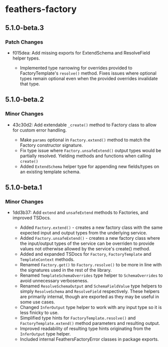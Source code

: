 # feathers-factory

## 5.1.0-beta.3

### Patch Changes

- f015dea: Add missing exports for ExtendSchema and ResolveField helper types.

  - Implemented type narrowing for overrides provided to FactoryTemplate's `resolve()` method. Fixes issues where
    optional types remain optional even when the provided overrides invalidate that type.

## 5.1.0-beta.2

### Minor Changes

- 43c30d2: Add extendable `_create()` method to Factory class to allow for custom error handling.

  - Make `params` optional in `Factory.extend()` method to match the Factory constructor signature.
  - Fix type issue where `Factory.unsafeExtend()` output types would be partially resolved. Yielding methods and functions when calling `create()`
  - Added `ExtendSchema` helper type for appending new fields/types on an existing template schema.

## 5.1.0-beta.1

### Minor Changes

- 1dd3b37: Add `extend` and `unsafeExtend` methods to Factories, and improved TSDocs.

  - Added `Factory.extend()` - creates a new factory class with the same expected input and output types from the underlying service.
  - Added `Factory.unsafeExtend()` - creates a new factory class where the input/output types of the service can be overriden to provide values not otherwise allowed by the service's create() method.
  - Added and expanded TSDocs for `Factory`, `FactoryTemplate` and `TemplateContext` methods.
  - Renamed `Factory.get()` to `Factory.resolve()` to be more in line with the signatures used in the rest of the library.
  - Renamed `TemplateSchemaOverrides` type helper to `SchemaOverrides` to avoid unnecessary verboseness.
  - Renamed `ResolveSchemaOutput` and `SchemaFieldValue` type helpers to simply `ResolveSchema` and `ResolveField` respectively. These helpers are primarily internal, though are exported as they may be useful in some use cases.
  - Changed `InferOutput` type helper to work with any input type so it is less finicky to use.
  - Simplified type hints for `FactoryTemplate.resolve()` and `FactoryTemplate.extend()` method parameters and resulting output.
  - Improved readability of resulting type hints originating from the `InferOutput` type helper.
  - Included internal FeathersFactoryError classes in package exports.
